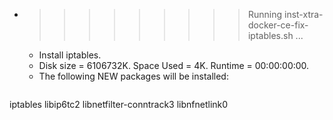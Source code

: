 * >>>>>>>>> Running inst-xtra-docker-ce-fix-iptables.sh ...
  * Install iptables.
  * Disk size = 6106732K. Space Used = 4K. Runtime = 00:00:00:00.
  * The following NEW packages will be installed:
  ```bash
iptables libip6tc2 libnetfilter-conntrack3 libnfnetlink0
  ```
